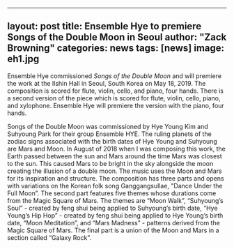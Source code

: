 
---
layout: post
title: Ensemble Hye to premiere Songs of the Double Moon in Seoul
author: "Zack Browning"
categories: news
tags: [news]
image: eh1.jpg
---
Ensemble Hye commissioned *Songs of the Double Moon* and will premiere the work at the Ilshin Hall in Seoul, South Korea on May 18, 2019. The composition is scored for flute, violin, cello, and piano, four hands. There is a second version of the piece which is scored for flute, violin, cello, piano, and xylophone. Ensemble Hye will premiere the version with the piano, four hands.

Songs of the Double Moon was commissioned by Hye Young Kim and Suhyoung Park for their group Ensemble HYE. The ruling planets of the zodiac signs associated with the birth dates of Hye Young and Suhyoung are Mars and Moon. In August of 2018 when I was composing this work, the Earth passed between the sun and Mars around the time Mars was closest to the sun. This caused Mars to be bright in the sky alongside the moon creating the illusion of a double moon. The music uses the Moon and Mars for its inspiration and structure. The composition has three parts and opens with variations on the Korean folk song Ganggangsullae, "Dance Under the Full Moon”. The second part features five themes whose durations come from the Magic Square of Mars. The themes are “Moon Walk”, “Suhyoung’s Soul” - created by feng shui being applied to Suhyoung’s birth date, “Hye Young’s Hip Hop” - created by feng shui being applied to Hye Young’s birth date, “Moon Meditation”, and “Mars Madness” - patterns derived from the Magic Square of Mars. The final part is a union of the Moon and Mars in a section called “Galaxy Rock”.
